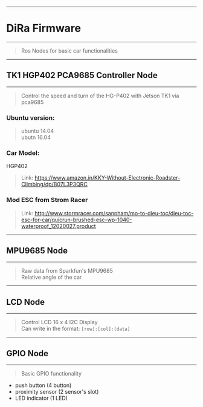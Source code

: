 ___
# DiRa Firmware 
___
> Ros Nodes for basic car functionalities
___
## TK1 HGP402 PCA9685 Controller Node
___
> Control the speed and turn of the HG-P402 with Jetson TK1 via pca9685 <br/>
### Ubuntu version:
> ubuntu 14.04 <br/>
> ubutn 16.04

### Car Model:
HGP402
>Link: https://www.amazon.in/KKY-Without-Electronic-Roadster-Climbing/dp/B07L3P3QRC

### Mod ESC from Strom Racer
>Link: http://www.stormracer.com/sanpham/mo-to-dieu-toc/dieu-toc-esc-for-car/quicrun-brushed-esc-wp-1040-waterproof_12020027.product
___
## MPU9685 Node
___
> Raw data from Sparkfun's MPU9685 <br/>
> Relative angle of the car

___
## LCD Node
___
> Control LCD 16 x 4 I2C Display <br/>
Can write in the format: ``[row]:[col]:[data]``
___
## GPIO Node
___
> Basic GPIO functionality
- push button (4 button)
- proximity sensor (2 sensor's slot)
- LED indicator (1 LED)